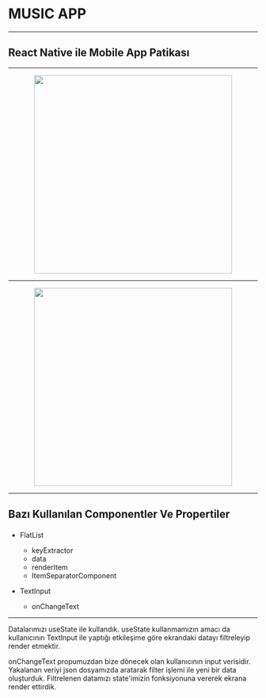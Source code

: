 # MUSIC APP
---
## React Native ile Mobile App Patikası

---

<div align="center">
<a target="_blank" href="./SS/bodySS.gif">
<img src="./SS/bodySS.gif" width="400"  />
</a>
</div>

---

<div align="center">
<a target="_blank" href="./SS/searchSS.gif">
<img src="./SS/searchSS.gif" width="400"  />
</a>
</div>

---

<b><p>Bazı Kullanılan Componentler Ve Propertiler</p></b>
---

- FlatList
    - keyExtractor
    - data
    - renderItem
    - ItemSeparatorComponent

- TextInput
    - onChangeText

---

<p>Datalarımızı useState ile kullandık. useState kullanmamızın amacı da kullanıcının TextInput ile yaptığı etkileşime göre ekrandaki datayı filtreleyip render etmektir.</p>
<p>onChangeText propumuzdan bize dönecek olan kullanıcının input verisidir. Yakalanan veriyi json dosyamızda aratarak filter işlemi ile yeni bir data oluşturduk. Filtrelenen datamızı state'imizin fonksiyonuna vererek ekrana render ettirdik.</p>